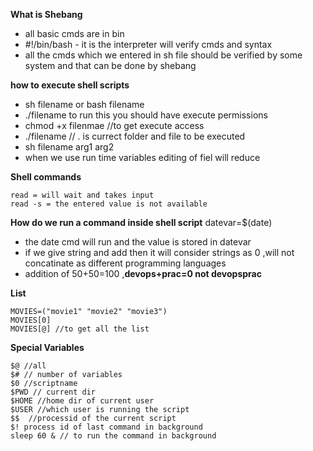 **What is Shebang**
- all basic cmds are in bin
- #!/bin/bash - it is the interpreter will verify cmds and syntax
- all the cmds which we entered in sh file should be verified by some system and that can be done by shebang

**how to execute shell scripts**
* sh filename or bash filename
* ./filename to run this you should have execute permissions
* chmod +x filenmae //to get execute access
* ./filename // . is currect folder and file to be executed
* sh filename arg1 arg2
* when we use run time variables editing of fiel will reduce

**Shell commands**
```
read = will wait and takes input
read -s = the entered value is not available
```

**How do we run a command inside shell script**
datevar=$(date)
- the date cmd will run and the value is stored in datevar
- if we give string and add then it will consider strings as 0 ,will not concatinate as different programming languages 
- addition of 50+50=100 ,**devops+prac=0 not devopsprac**

**List**
```
MOVIES=("movie1" "movie2" "movie3")
MOVIES[0]
MOVIES[@] //to get all the list
```

**Special Variables**
```
$@ //all
$# // number of variables
$0 //scriptname
$PWD // current dir
$HOME //home dir of current user
$USER //which user is running the script
$$  //processid of the current script
$! process id of last command in background
sleep 60 & // to run the command in background

```